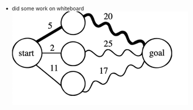 - did some work on whiteboard ![image_(1)_with_parentheses.png](../assets/image_(1)_with_parentheses_1742412639003_0.png)